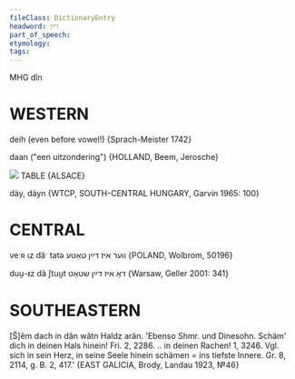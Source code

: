 ```yaml
---
fileClass: DictionaryEntry
headword: דײַן
part_of_speech: 
etymology: 
tags: 
---
```

MHG dîn

WESTERN
========

deih (even before vowel!) {Sprach-Meister 1742}

daan ("een uitzondering") {HOLLAND, Beem, Jerosche}

![](https://ia802902.us.archive.org/9/items/Yiddish-Dialect-Maps/map%20-%20FoY3-53%20-%20possessive%20adjective.jpg)
TABLE {ALSACE}

däy, däyn {WTCP, SOUTH-CENTRAL HUNGARY, Garvin 1965: 100}

CENTRAL
========

veˑʀ ɩz dãˑ tatə ווער איז דײַן טאַטע {POLAND, Wolbrom, 50196}

duu̯-ᵻz dã ʃtuu̯t דאָ איז דײַן שטאָט {Warsaw, Geller 2001: 341}

SOUTHEASTERN
==============

[Š]êm dach in dân wâtn Haldz arân.
'Ebenso Shmr. und Dinesohn. Schäm' dich in deinen Hals hinein! Fri. 2, 2286. .. in deinen Rachen! 1, 3246. Vgl. sich in sein Herz, in seine Seele hinein schämen = ins tiefste Innere.
Gr. 8, 2114, g. B. 2, 417.' {EAST GALICIA, Brody, Landau 1923, №46}